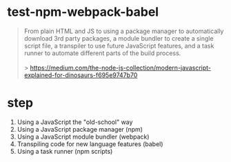 # test-npm-webpack-babel

> From plain HTML and JS to using a package manager to automatically download 3rd party packages, a module bundler to create a single script file, a transpiler to use future JavaScript features, and a task runner to automate different parts of the build process.<br/><br/> > https://medium.com/the-node-js-collection/modern-javascript-explained-for-dinosaurs-f695e9747b70

# step

1. Using a JavaScript the "old-school" way
2. Using a JavaScript package manager (npm)
3. Using a JavaScript module bundler (webpack)
4. Transpiling code for new language features (babel)
5. Using a task runner (npm scripts)
